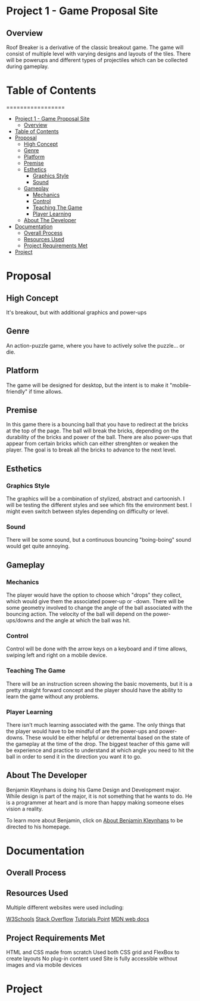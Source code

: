 # Project 1 - Game Proposal Site
## Overview
Roof Breaker is a derivative of the classic breakout game. The game will consist of multiple level with varying designs and layouts of the tiles. There will be powerups and different types of projectiles which can be collected during gameplay.

# Table of Contents
=================

<!--ts-->
   * [Project 1 - Game Proposal Site](#project-1-game-proposal-site)
       * [Overview](#overview)
   * [Table of Contents](#table-of-contents)
   * [Proposal](#proposal)
       * [High Concept](#high-concept)
       * [Genre](#genre)
       * [Platform](#platform)
       * [Premise](#premise)
       * [Esthetics](#esthetics)
           * [Graphics Style](#graphics-style)
           * [Sound](#sound)
       * [Gameplay](#gameplay)
           * [Mechanics](#mechanics)
           * [Control](#control)
           * [Teaching The Game](#teaching-the-game)
           * [Player Learning](#player-learning)
       * [About The Developer](#about-the-developer)
   * [Documentation](#documentation)
       * [Overall Process](#overall-process)
       * [Resources Used](#resources-used)
       * [Project Requirements Met](#project-requirements-met)
   * [Project](#project)
<!--te-->

# Proposal
## High Concept
It's breakout, but with additional graphics and power-ups

## Genre
An action-puzzle game, where you have to actively solve the puzzle... or die.

## Platform
The game will be designed for desktop, but the intent is to make it "mobile-friendly" if time allows.

## Premise
In this game there is a bouncing ball that you have to redirect at the bricks at the top of the page. The ball will break the bricks, depending on the durability of the bricks and power of the ball. There are also power-ups that appear from certain bricks which can either strenghten or weaken the player. The goal is to break all the bricks to advance to the next level.

## Esthetics
### Graphics Style
The graphics will be a combination of stylized, abstract and cartoonish. I will be testing the different styles and see which fits the environment best. I might even switch between styles depending on difficulty or level.

### Sound
There will be some sound, but a continuous bouncing "boing-boing" sound would get quite annoying.

## Gameplay
### Mechanics
The player would have the option to choose which "drops" they collect, which would give them the associated power-up or -down. There will be some geometry involved to change the angle of the ball associated with the bouncing action. The velocity of the ball will depend on the power-ups/downs and the angle at which the ball was hit.

### Control
Control will be done with the arrow keys on a keyboard and if time allows, swiping left and right on a mobile device.

### Teaching The Game
There will be an instruction screen showing the basic movements, but it is a pretty straight forward concept and the player should have the ability to learn the game without any problems.

### Player Learning
There isn't much learning associated with the game. The only things that the player would have to be mindful of are the power-ups and power-downs. These would be either helpful or detremental based on the state of the gameplay at the time of the drop. The biggest teacher of this game will be experience and practice to understand at which angle you need to hit the ball in order to send it in the direction you want it to go.

## About The Developer
Benjamin Kleynhans is doing his Game Design and Development major. While design is part of the major, it is not something that he wants to do. He is a programmer at heart and is more than happy making someone elses vision a reality.

To learn more about Benjamin, click on [About Benjamin Kleynhans](https://people.rit.edu/bxk8027/230/index.html "Site Home") to be directed to his homepage.

# Documentation
## Overall Process

## Resources Used
Multiple different websites were used including:

[W3Schools](https://www.w3schools.com/ "W3Schools")
[Stack Overflow](https://stackoverflow.com/ "Stack Overflow")
[Tutorials Point](https://www.tutorialspoint.com/ "Tutorials Point")
[MDN web docs](https://developer.mozilla.org/ "Mozilla Developer Network web docs")

## Project Requirements Met
HTML and CSS made from scratch
Used both CSS grid and FlexBox to create layouts
No plug-in content used
Site is fully accessible without images and via mobile devices

# Project
